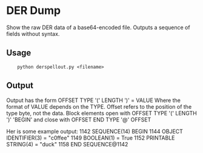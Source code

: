 # DER Dump
Show the raw DER data of a base64-encoded file. 
Outputs a sequence of fields without syntax.

## Usage
        python derspellout.py <filename>

## Output
Output has the form
        OFFSET TYPE '(' LENGTH ')' = VALUE
Where the format of VALUE depends on the TYPE.
Offset refers to the position of the type byte,
not the data. Block elements open with
        OFFSET TYPE '(' LENGTH ')' 'BEGIN'
and close with
        OFFSET END TYPE '@' OFFSET

Her is some example output:
        1142 SEQUENCE(14) BEGIN
        1144 OBJECT IDENTIFIER(3) = "c0ffee"
        1149 BOOLEAN(1) = True
        1152 PRINTABLE STRING(4) = "duck"
        1158 END SEQUENCE@1142

